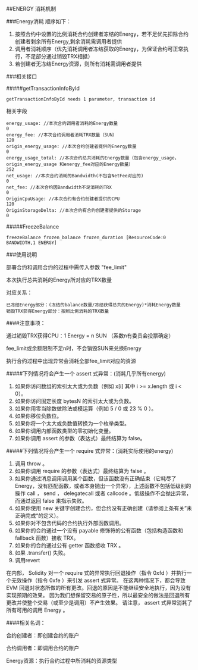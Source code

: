 ##ENERGY 消耗机制


###Energy消耗
顺序如下：

1. 按照合约中设置的比例消耗合约创建者冻结的Energy，若不足优先扣除合约创建者剩余所有Energy,剩余消耗需调用者提供
1. 调用者消耗顺序（优先消耗调用者冻结获取的Energy，为保证合约可正常执行，不足部分通过销毁TRX相抵）
1. 若创建者无冻结Energy资源，则所有消耗需调用者提供


###相关接口

#####getTransactionInfoById
```
getTransactionInfoById needs 1 parameter, transaction id
```
相关字段

```
energy_usage: //本次合约调用者消耗的Energy数量
0
energy_fee: //本次合约调用者消耗TRX数量（SUN）
120
origin_energy_usage: //本次合约创建者提供的Energy数量
0
energy_usage_total: //本次合约总共消耗的Energy数量（包含energy_usage，origin_energy_usage 和energy_fee对应的Energy数量）
252
net_usage: //本次合约消耗的Bandwidth(不包含NetFee对应的)
0
net_fee: //本次合约因Bandwidth不足消耗的TRX
0
OriginCpuUsage: //本次合约有合约创建者提供的CPU
120
OriginStorageDelta: //本次合约有合约创建者提供的Storage
0
```
#####FreezeBalance
```
freezeBalance frozen_balance frozen_duration [ResourceCode:0 BANDWIDTH,1 ENERGY]
```

###使用说明

部署合约和调用合约的过程中需传入参数 "fee_limit"

本次执行总共消耗的Energy所对应的TRX数量

对应关系：

```
已冻结Energy部分：(冻结的balance数量/冻结获得总共的Energy)*消耗Energy数量
销毁TRX获得Energy部分：按照比例消耗的TRX数量
```

####注意事项：

通过销毁TRX获得CPU：1 Energy = n SUN （系数n有委员会投票确定）

fee_limit或余额限制不足n时，不会销毁SUN来兑换Energy

执行合约过程中出现异常会消耗全部fee_limit对应的资源

#####下列情况将会产生一个 assert 式异常：(消耗几乎所有energy)

  1.  如果你访问数组的索引太大或为负数（例如 x[i] 其中 i >= x.length 或 i < 0）。
  1.  如果你访问固定长度 bytesN 的索引太大或为负数。
  1.  如果你用零当除数做除法或模运算（例如 5 / 0 或 23 % 0 ）。
  1.  如果你移位负数位。
  1.  如果你将一个太大或负数值转换为一个枚举类型。
  1.  如果你调用内部函数类型的零初始化变量。
  1.  如果你调用 assert 的参数（表达式）最终结算为 false。


#####下列情况将会产生一个 require 式异常：(消耗实际使用的energy)

  1.  调用 throw 。
  1.  如果你调用 require 的参数（表达式）最终结算为 false 。
  1.  如果你通过消息调用调用某个函数，但该函数没有正确结束（它耗尽了 Energy，没有匹配函数，或者本身抛出一个异常），上述函数不包括低级别的操作 call ， send ， delegatecall 或者 callcode 。低级操作不会抛出异常，而通过返回 false 来指示失败。
  1.  如果你使用 new 关键字创建合约，但合约没有正确创建（请参阅上条有关”未正确完成“的定义）。
  1.  如果你对不包含代码的合约执行外部函数调用。
  1.  如果你的合约通过一个没有 payable 修饰符的公有函数（包括构造函数和 fallback 函数）接收 TRX。
  1.  如果你的合约通过公有 getter 函数接收 TRX 。
  1.  如果 .transfer() 失败。
  1.  调用revert


在内部， Solidity 对一个 require 式的异常执行回退操作（指令 0xfd ）并执行一个无效操作（指令 0xfe ）来引发 assert 式异常。 在这两种情况下，都会导致 EVM 回退对状态所做的所有更改。回退的原因是不能继续安全地执行，因为没有实现预期的效果。 因为我们想保留交易的原子性，所以最安全的做法是回退所有更改并使整个交易（或至少是调用）不产生效果。 请注意， assert 式异常消耗了所有可用的调用 Energy 。


####相关名词：

合约创建者：即创建合约的账户

合约调用者：即调用合约的账户

Energy资源：执行合约过程中所消耗的资源类型

